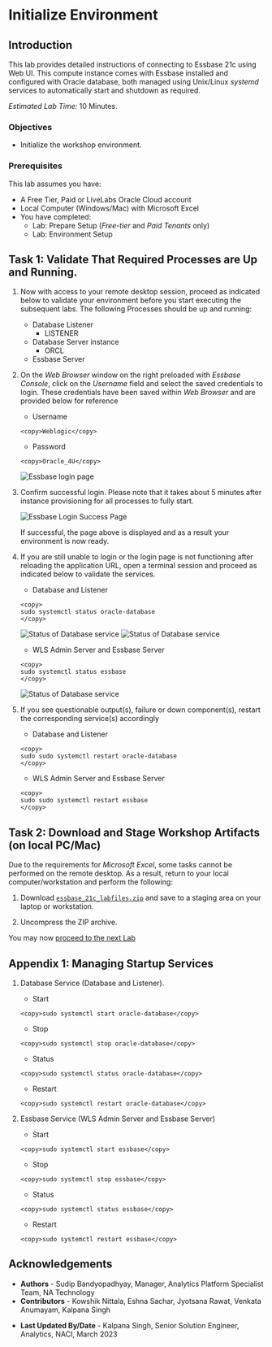 # Initialize Environment

## Introduction

This lab provides detailed instructions of connecting to Essbase 21c using Web UI. This compute instance comes with Essbase installed and configured with Oracle database, both managed using Unix/Linux *systemd* services to automatically start and shutdown as required.

*Estimated Lab Time:* 10 Minutes.

### Objectives
- Initialize the workshop environment.

### Prerequisites
This lab assumes you have:
- A Free Tier, Paid or LiveLabs Oracle Cloud account
- Local Computer (Windows/Mac) with Microsoft Excel
- You have completed:
    - Lab: Prepare Setup (*Free-tier* and *Paid Tenants* only)
    - Lab: Environment Setup

## Task 1: Validate That Required Processes are Up and Running.
1. Now with access to your remote desktop session, proceed as indicated below to validate your environment before you start executing the subsequent labs. The following Processes should be up and running:

    - Database Listener
        - LISTENER
    - Database Server instance
        - ORCL
    - Essbase Server

2. On the *Web Browser* window on the right preloaded with *Essbase Console*, click on the *Username* field and select the saved credentials to login. These credentials have been saved within *Web Browser* and are provided below for reference

    - Username

    ```
    <copy>Weblogic</copy>
    ```

    - Password

    ```
    <copy>Oracle_4U</copy>
    ```

    ![Essbase login page](images/essbase-login.png " ")

3. Confirm successful login. Please note that it takes about 5 minutes after instance provisioning for all processes to fully start.

    ![Essbase Login Success Page](images/essbase-landing.png " ")

    If successful, the page above is displayed and as a result your environment is now ready.  

4. If you are still unable to login or the login page is not functioning after reloading the application URL, open a terminal session and proceed as indicated below to validate the services.

    - Database and Listener
    ```
    <copy>
    sudo systemctl status oracle-database
    </copy>
    ```

    ![Status of Database service](images/db-service-status-1.png " ")
    ![Status of Database service](images/db-service-status-2.png " ")

    - WLS Admin Server and Essbase Server
    ```
    <copy>
    sudo systemctl status essbase
    </copy>
    ```

    ![Status of Database service](images/essbase-service-status.png " ")

5. If you see questionable output(s), failure or down component(s), restart the corresponding service(s) accordingly

    - Database and Listener

    ```
    <copy>
    sudo sudo systemctl restart oracle-database
    </copy>
    ```

    - WLS Admin Server and Essbase Server

    ```
    <copy>
    sudo sudo systemctl restart essbase
    </copy>
    ```

## Task 2: Download and Stage Workshop Artifacts (on local PC/Mac)
Due to the requirements for *Microsoft Excel*, some tasks cannot be performed on the remote desktop. As a result, return to your local computer/workstation and perform the following:

1. Download [`essbase_21c_labfiles.zip`](https://c4u02.objectstorage.us-ashburn-1.oci.customer-oci.com/p/tfC_fKB7HB5Wo1pvpYu1fHifVw-E7MZruSx9l5J6ebjhGZOwsFawUiJlJhzgR7Hy/n/c4u02/b/hosted_workshops/o/stacks/essbase_21c_labfiles.zip) and save to a staging area on your laptop or workstation.

2. Uncompress the ZIP archive.

You may now [proceed to the next Lab](#next)

## Appendix 1: Managing Startup Services

1. Database Service (Database and Listener).

    - Start

    ```
    <copy>sudo systemctl start oracle-database</copy>
    ```

    - Stop

    ```
    <copy>sudo systemctl stop oracle-database</copy>
    ```

    - Status

    ```
    <copy>sudo systemctl status oracle-database</copy>
    ```

    - Restart

    ```
    <copy>sudo systemctl restart oracle-database</copy>
    ```

2. Essbase Service (WLS Admin Server and Essbase Server)

    - Start

    ```
    <copy>sudo systemctl start essbase</copy>
    ```

    - Stop

    ```
    <copy>sudo systemctl stop essbase</copy>
    ```

    - Status

    ```
    <copy>sudo systemctl status essbase</copy>
    ```

    - Restart

    ```
    <copy>sudo systemctl restart essbase</copy>
    ```

## Acknowledgements

- **Authors** - Sudip Bandyopadhyay, Manager, Analytics Platform Specialist Team, NA Technology
- **Contributors** - Kowshik Nittala, Eshna Sachar, Jyotsana Rawat, Venkata Anumayam, Kalpana Singh
* **Last Updated By/Date** - Kalpana Singh, Senior Solution Engineer, Analytics, NACI, March 2023
